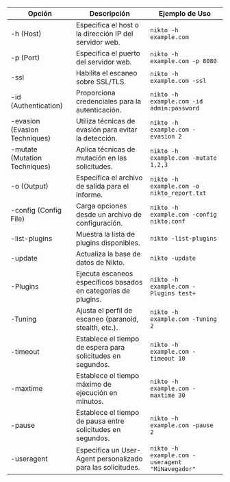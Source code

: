 | Opción                        | Descripción                                                    | Ejemplo de Uso                                  |
| ----------------------------- | -------------------------------------------------------------- | ----------------------------------------------- |
| -h (Host)                     | Especifica el host o la dirección IP del servidor web.         | `nikto -h example.com`                          |
| -p (Port)                     | Especifica el puerto del servidor web.                         | `nikto -h example.com -p 8080`                  |
| -ssl                          | Habilita el escaneo sobre SSL/TLS.                             | `nikto -h example.com -ssl`                     |
| -id (Authentication)          | Proporciona credenciales para la autenticación.                | `nikto -h example.com -id admin:password`       |
| -evasion (Evasion Techniques) | Utiliza técnicas de evasión para evitar la detección.          | `nikto -h example.com -evasion 2`               |
| -mutate (Mutation Techniques) | Aplica técnicas de mutación en las solicitudes.                | `nikto -h example.com -mutate 1,2,3`            |
| -o (Output)                   | Especifica el archivo de salida para el informe.               | `nikto -h example.com -o nikto_report.txt`      |
| -config (Config File)         | Carga opciones desde un archivo de configuración.              | `nikto -h example.com -config nikto.conf`       |
| -list-plugins                 | Muestra la lista de plugins disponibles.                       | `nikto -list-plugins`                           |
| -update                       | Actualiza la base de datos de Nikto.                           | `nikto -update`                                 |
| -Plugins                      | Ejecuta escaneos específicos basados en categorías de plugins. | `nikto -h example.com -Plugins test+`           |
| -Tuning                       | Ajusta el perfil de escaneo (paranoid, stealth, etc.).         | `nikto -h example.com -Tuning 2`                |
| -timeout                      | Establece el tiempo de espera para solicitudes en segundos.    | `nikto -h example.com -timeout 10`              |
| -maxtime                      | Establece el tiempo máximo de ejecución en minutos.            | `nikto -h example.com -maxtime 30`              |
| -pause                        | Establece el tiempo de pausa entre solicitudes en segundos.    | `nikto -h example.com -pause 2`                 |
| -useragent                    | Especifica un User-Agent personalizado para las solicitudes.   | `nikto -h example.com -useragent "MiNavegador"` |
